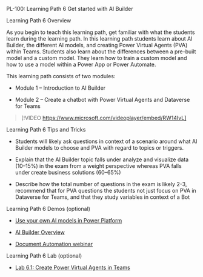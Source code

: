 
PL-100: Learning Path 6 Get started with AI Builder 

Learning Path 6 Overview 

As you begin to teach this learning path, get familiar with what the students learn during the learning path. In this learning path students learn about AI Builder, the different AI models, and creating Power Virtual Agents (PVA) within Teams. Students also learn about the differences between a pre-built model and a custom model. They learn how to train a custom model and how to use a model within a Power App or Power Automate. 

This learning path consists of two modules: 

- Module 1 – Introduction to AI Builder 

- Module 2 – Create a chatbot with Power Virtual Agents and Dataverse for Teams

> [!VIDEO https://www.microsoft.com/videoplayer/embed/RW14IvL]

Learning Path 6 Tips and Tricks 

- Students will likely ask questions in context of a scenario around what AI Builder models to choose and PVA with regard to topics or triggers.  

- Explain that the AI Builder topic falls under analyze and visualize data (10–15%) in the exam from a weight perspective whereas PVA falls under create business solutions (60–65%) 

- Describe how the total number of questions in the exam is likely 2-3, recommend that for PVA questions the students not just focus on PVA in Dataverse for Teams, and that they study variables in context of a Bot 

Learning Path 6 Demos (optional) 

- [Use your own AI models in Power Platform ](https://www.youtube.com/watch?v=BKFZDDFKV9I)

- [AI Builder Overview](https://www.youtube.com/watch?v=F7JU14eVpLg) 

- [Document Automation webinar](https://www.youtube.com/watch?v=DAl65nhnOkE) 

Learning Path 6 Lab (optional) 

- [Lab 6.1: Create Power Virtual Agents in Teams ](https://microsoftlearning.github.io/PL-200-Power-Platform-Functional-Consultant/Instructions/Labs/LAB%5BPL-200%5D_M05L01_Pages.html)  
